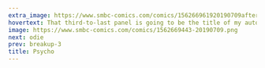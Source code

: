 ```yaml
---
extra_image: https://www.smbc-comics.com/comics/156266961920190709after.png
hovertext: That third-to-last panel is going to be the title of my autobiography one day.
image: https://www.smbc-comics.com/comics/1562669443-20190709.png
next: odie
prev: breakup-3
title: Psycho
---
```

